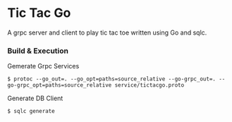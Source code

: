 # Tic Tac Go
A grpc server and client to play tic tac toe written using Go and sqlc.

### Build & Execution

Gemerate Grpc Services

`$ protoc --go_out=. --go_opt=paths=source_relative --go-grpc_out=. --go-grpc_opt=paths=source_relative service/tictacgo.proto`

Generate DB Client

`$ sqlc generate`